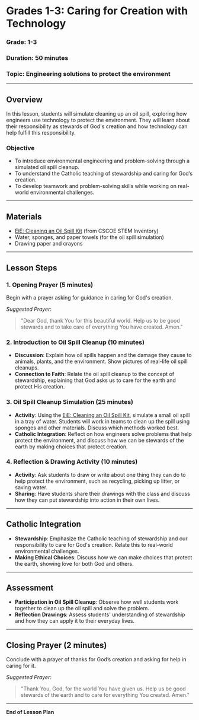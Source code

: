 # Grades 1-3: Caring for Creation with Technology

### **Grade**: 1-3  
### **Duration**: 50 minutes  
### **Topic**: Engineering solutions to protect the environment

---

## **Overview**
In this lesson, students will simulate cleaning up an oil spill, exploring how engineers use technology to protect the environment. They will learn about their responsibility as stewards of God's creation and how technology can help fulfill this responsibility.

### **Objective**
- To introduce environmental engineering and problem-solving through a simulated oil spill cleanup.
- To understand the Catholic teaching of stewardship and caring for God’s creation.
- To develop teamwork and problem-solving skills while working on real-world environmental challenges.

---

## **Materials**
- [EiE: Cleaning an Oil Spill Kit](https://cscoe.myturn.com/library/) (from CSCOE STEM Inventory)
- Water, sponges, and paper towels (for the oil spill simulation)
- Drawing paper and crayons

---

## **Lesson Steps**

### **1. Opening Prayer (5 minutes)**  
Begin with a prayer asking for guidance in caring for God's creation.

_Suggested Prayer_:
> "Dear God, thank You for this beautiful world. Help us to be good stewards and to take care of everything You have created. Amen."

### **2. Introduction to Oil Spill Cleanup (10 minutes)**  
- **Discussion**: Explain how oil spills happen and the damage they cause to animals, plants, and the environment. Show pictures of real-life oil spill cleanups.
- **Connection to Faith**: Relate the oil spill cleanup to the concept of stewardship, explaining that God asks us to care for the earth and protect His creation.

### **3. Oil Spill Cleanup Simulation (25 minutes)**  
- **Activity**: Using the [EiE: Cleaning an Oil Spill Kit](https://cscoe.myturn.com/library/), simulate a small oil spill in a tray of water. Students will work in teams to clean up the spill using sponges and other materials. Discuss which methods worked best.
- **Catholic Integration**: Reflect on how engineers solve problems that help protect the environment, and discuss how we can be stewards of the earth by making choices that protect creation.

### **4. Reflection & Drawing Activity (10 minutes)**  
- **Activity**: Ask students to draw or write about one thing they can do to help protect the environment, such as recycling, picking up litter, or saving water.
- **Sharing**: Have students share their drawings with the class and discuss how they can put stewardship into action in their own lives.

---

## **Catholic Integration**
- **Stewardship**: Emphasize the Catholic teaching of stewardship and our responsibility to care for God's creation. Relate this to real-world environmental challenges.
- **Making Ethical Choices**: Discuss how we can make choices that protect the earth, showing love for both God and others.

---

## **Assessment**
- **Participation in Oil Spill Cleanup**: Observe how well students work together to clean up the oil spill and solve the problem.
- **Reflection Drawings**: Assess students' understanding of stewardship and how they can apply it to their everyday lives.

---

## **Closing Prayer (2 minutes)**  
Conclude with a prayer of thanks for God’s creation and asking for help in caring for it.

_Suggested Prayer_:
> "Thank You, God, for the world You have given us. Help us be good stewards of the earth and to care for everything You created. Amen."

---

**End of Lesson Plan**
